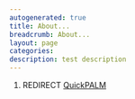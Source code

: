 ```yaml
---
autogenerated: true
title: About...
breadcrumb: About...
layout: page
categories: 
description: test description
---
```


1.  REDIRECT [QuickPALM](QuickPALM )
